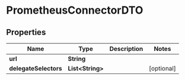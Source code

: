 # PrometheusConnectorDTO

## Properties
Name | Type | Description | Notes
------------ | ------------- | ------------- | -------------
**url** | **String** |  | 
**delegateSelectors** | **List&lt;String&gt;** |  |  [optional]
